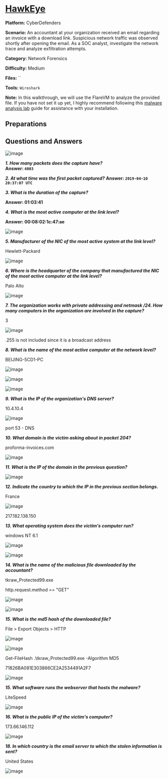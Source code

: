 # <a href="https://cyberdefenders.org/blueteam-ctf-challenges/hawkeye/">HawkEye </a>

**Platform:** CyberDefenders

**Scenario:** An accountant at your organization received an email regarding an invoice with a download link. Suspicious network traffic was observed shortly after opening the email. As a SOC analyst, investigate the network trace and analyze exfiltration attempts.

**Category:** Network Forensics

**Difficulty:** Medium

**Files:** ``

**Tools:** `Wireshark`

**Note:** In this walkthrough, we will use the FlareVM to analyze the provided file. If you have not set it up yet, I highly recommend following this [malware analysis lab](https://github.com/mmhgwyjs/malware-analysis-lab/blob/main/README.md) guide for assistance with your installation.

## **Preparations**

## **Questions and Answers**

![image](https://github.com/user-attachments/assets/6f7702b2-4616-4290-990b-2573eb266caa)

***1. How many packets does the capture have?***  
**Answer: `4003`**

***2. At what time was the first packet captured?***
**Answer: `2019-04-10 20:37:07 UTC`**

***3. What is the duration of the capture?***

**Answer: 01:03:41**

***4. What is the most active computer at the link level?***

**Answer: 00:08:02:1c:47:ae**

![image](https://github.com/user-attachments/assets/65899d83-4cb2-46f3-a1d6-aa0ffac5da12)

***5. Manufacturer of the NIC of the most active system at the link level?***

Hewlett-Packard

![image](https://github.com/user-attachments/assets/cc35fd84-0bb6-4060-bb7a-7b325a9bf4a6)

***6. Where is the headquarter of the company that manufactured the NIC of the most active computer at the link level?***

Palo Alto

![image](https://github.com/user-attachments/assets/12053b34-1dbe-4cc9-9722-b716eeca9951)

***7. The organization works with private addressing and netmask /24. How many computers in the organization are involved in the capture?***

3

![image](https://github.com/user-attachments/assets/89f09989-a553-49c1-ad29-ad4e947c46f9)

.255 is not included since it is a broadcast address

***8. What is the name of the most active computer at the network level?***

BEIJING-5CD1-PC

![image](https://github.com/user-attachments/assets/2a7d00bd-2084-410b-98d2-992a36975403)

![image](https://github.com/user-attachments/assets/6c5b3cdb-3a27-4f31-bd98-6c8f30cf8017)

![image](https://github.com/user-attachments/assets/8f2e6dce-e6e9-42e6-96a2-007cb325abdd)

***9. What is the IP of the organization's DNS server?***

10.4.10.4

![image](https://github.com/user-attachments/assets/96ff94f9-a058-4022-84f6-825cd17ecd64)

port 53 - DNS

***10. What domain is the victim asking about in packet 204?***

proforma-invoices.com

![image](https://github.com/user-attachments/assets/c599fca9-64e8-43c1-9f34-1b92c76fc076)

***11. What is the IP of the domain in the previous question?***

![image](https://github.com/user-attachments/assets/d343ee05-ce46-4e5a-8ec6-c82341698483)


***12. Indicate the country to which the IP in the previous section belongs.***

France

![image](https://github.com/user-attachments/assets/fa6822dd-dcd0-41ad-b526-a7ebafefd773)

217.182.138.150

***13. What operating system does the victim's computer run?***

windows NT 6.1

![image](https://github.com/user-attachments/assets/bcabb029-1f7d-4059-a6f8-3a70cf7abf7e)

![image](https://github.com/user-attachments/assets/bbaeba5a-b03a-45c2-99b2-36e2196997e9)

***14. What is the name of the malicious file downloaded by the accountant?***

tkraw_Protected99.exe

http.request.method == "GET"

![image](https://github.com/user-attachments/assets/107fbd98-5eef-4093-a26f-3bdda3caa9d8)

![image](https://github.com/user-attachments/assets/2dadbc9c-8a9d-44a1-9a77-2b278bfc0935)

***15. What is the md5 hash of the downloaded file?***

File > Export Objects > HTTP

![image](https://github.com/user-attachments/assets/b0d40e27-0e69-4acb-8687-312afe93853e)

![image](https://github.com/user-attachments/assets/a605aa6c-eb3c-46ef-8b47-674dd901f835)

Get-FileHash .\tkraw_Protected99.exe -Algorithm MD5

71826BA081E303866CE2A2534491A2F7

![image](https://github.com/user-attachments/assets/fae1c8ec-a415-48b1-a8f4-37c5367574de)

***15. What software runs the webserver that hosts the malware?***

LiteSpeed

![image](https://github.com/user-attachments/assets/481da200-1dd1-4c69-82b1-453b376cbb4d)

***16. What is the public IP of the victim's computer?***

173.66.146.112

![image](https://github.com/user-attachments/assets/11eb77a6-0a40-435d-96ee-17d088ca8d39)

***18. In which country is the email server to which the stolen information is sent?***

United States

![image](https://github.com/user-attachments/assets/59846e45-dbe2-48a7-b812-93672aa8d23b)
